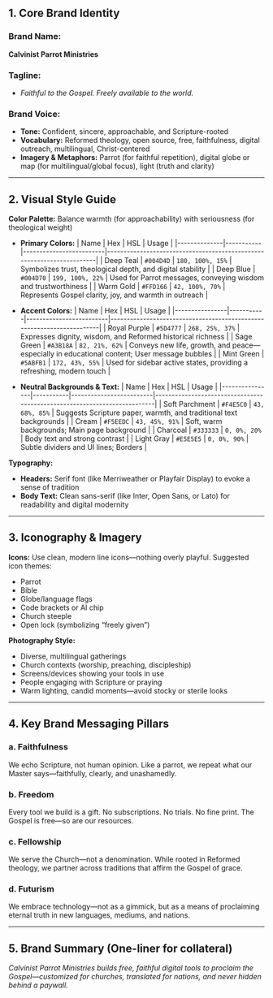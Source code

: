 ## **1. Core Brand Identity**

### **Brand Name:**
**Calvinist Parrot Ministries**

### **Tagline:**
- *Faithful to the Gospel. Freely available to the world.*

### **Brand Voice:**
- **Tone:** Confident, sincere, approachable, and Scripture-rooted
- **Vocabulary:** Reformed theology, open source, free, faithfulness, digital outreach, multilingual, Christ-centered
- **Imagery & Metaphors:** Parrot (for faithful repetition), digital globe or map (for multilingual/global focus), light (truth and clarity)

---

## **2. Visual Style Guide**

**Color Palette:**
Balance warmth (for approachability) with seriousness (for theological weight)

- **Primary Colors:**
| Name         | Hex       | HSL                     | Usage                                                                 |
|--------------|-----------|-------------------------|-----------------------------------------------------------------------|
| Deep Teal    | `#004D4D` | `180, 100%, 15%`        | Symbolizes trust, theological depth, and digital stability           |
| Deep Blue    | `#004D70` | `199, 100%, 22%`        | Used for Parrot messages, conveying wisdom and trustworthiness        |
| Warm Gold    | `#FFD166` | `42, 100%, 70%`         | Represents Gospel clarity, joy, and warmth in outreach                |

- **Accent Colors:**
| Name           | Hex       | HSL                     | Usage                                                                 |
|----------------|-----------|-------------------------|-----------------------------------------------------------------------|
| Royal Purple   | `#5D4777` | `268, 25%, 37%`         | Expresses dignity, wisdom, and Reformed historical richness           |
| Sage Green     | `#A3B18A` | `82, 21%, 62%`          | Conveys new life, growth, and peace—especially in educational content; User message bubbles |
| Mint Green     | `#5ABFB1` | `172, 43%, 55%`         | Used for sidebar active states, providing a refreshing, modern touch  |

- **Neutral Backgrounds & Text:**
| Name           | Hex       | HSL                     | Usage                                                                    |
|----------------|-----------|-------------------------|--------------------------------------------------------------------------|
| Soft Parchment | `#F4E5C0` | `43, 68%, 85%`          | Suggests Scripture paper, warmth, and traditional text backgrounds       |
| Cream          | `#F5EEDC` | `43, 45%, 91%`          | Soft, warm backgrounds; Main page background                             |
| Charcoal       | `#333333` | `0, 0%, 20%`            | Body text and strong contrast                                            |
| Light Gray     | `#E5E5E5` | `0, 0%, 90%`            | Subtle dividers and UI lines; Borders                                    |


**Typography:**
- **Headers:** Serif font (like Merriweather or Playfair Display) to evoke a sense of tradition
- **Body Text:** Clean sans-serif (like Inter, Open Sans, or Lato) for readability and digital modernity

---

## **3. Iconography & Imagery**

**Icons:**
Use clean, modern line icons—nothing overly playful. Suggested icon themes:
- Parrot
- Bible
- Globe/language flags
- Code brackets or AI chip
- Church steeple
- Open lock (symbolizing “freely given”)

**Photography Style:**
- Diverse, multilingual gatherings
- Church contexts (worship, preaching, discipleship)
- Screens/devices showing your tools in use
- People engaging with Scripture or praying
- Warm lighting, candid moments—avoid stocky or sterile looks

---

## **4. Key Brand Messaging Pillars**

### **a. Faithfulness**
We echo Scripture, not human opinion. Like a parrot, we repeat what our Master says—faithfully, clearly, and unashamedly.

### **b. Freedom**
Every tool we build is a gift. No subscriptions. No trials. No fine print. The Gospel is free—so are our resources.

### **c. Fellowship**
We serve the Church—not a denomination. While rooted in Reformed theology, we partner across traditions that affirm the Gospel of grace.

### **d. Futurism**
We embrace technology—not as a gimmick, but as a means of proclaiming eternal truth in new languages, mediums, and nations.

---

## **5. Brand Summary (One-liner for collateral)**
*Calvinist Parrot Ministries builds free, faithful digital tools to proclaim the Gospel—customized for churches, translated for nations, and never hidden behind a paywall.*
